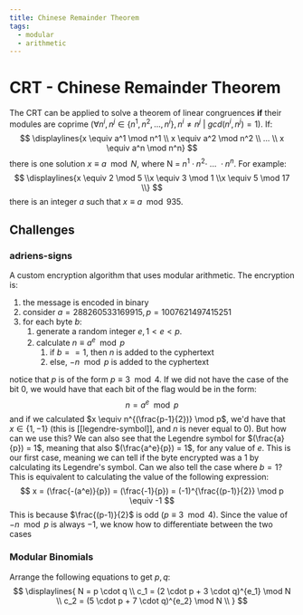 ```yaml
---
title: Chinese Remainder Theorem
tags:
  - modular
  - arithmetic
---
```

# CRT - Chinese Remainder Theorem
The CRT can be applied to solve a theorem of linear congruences **if** their modules are coprime ($\forall n^i, n^j \in \{n^1, n^2, ..., n^i\}, n^i \neq n^j\ |\ gcd(n^i,n^j)=1$). If:
$$
\displaylines{x \equiv a^1 \mod n^1 \\
x \equiv a^2 \mod n^2 \\
... \\
x \equiv a^n \mod n^n}
$$
there is one solution $x \equiv a \mod N$, where N = $n^1 \cdot n^2 \cdot\ ...\ \cdot n^n$. For example:
$$
\displaylines{x \equiv 2 \mod 5 \\x \equiv 3 \mod 1 \\x \equiv 5 \mod 17 \\}
$$
there is an integer $a$ such that $x \equiv a \mod 935$.
## Challenges
### adriens-signs
A custom encryption algorithm that uses modular arithmetic. The encryption is:
1. the message is encoded in binary
2. consider $a=288260533169915, p=1007621497415251$
3. for each byte $b$:
	1. generate a random integer $e, 1 < e < p$.
	2. calculate $n \equiv a^e \mod p$
		1. if $b == 1$, then $n$ is added to the cyphertext
		2. else, $-n \mod p$ is added to the cyphertext

notice that $p$ is of the form $p \equiv 3 \mod 4$.  If we did not have the case of the bit $0$, we would have that each bit of the flag would be in the form:
$$
n = a^e \mod p
$$
and if we calculated $x \equiv n^{(\frac{p-1}{2})} \mod p$, we'd have that $x \in \{1, -1\}$ (this is [[legendre-symbol]], and $n$ is never equal to $0$). But how can we use this?
We can also see that the Legendre symbol for $(\frac{a}{p}) = 1$, meaning that also $(\frac{a^e}{p}) = 1$, for any value of $e$. This is our first case, meaning we can tell if the byte encrypted was a $1$ by calculating its Legendre's symbol. Can we also tell the case where $b=1$?
This is equivalent to calculating the value of the following expression:
$$
x = (\frac{-(a^e)}{p}) = (\frac{-1}{p}) = (-1)^{\frac{(p-1)}{2}} \mod p \equiv -1
$$
This is because $\frac{(p-1)}{2}$ is odd ($p \equiv 3 \mod 4$). Since the value of $-n \mod p$ is always $-1$, we know how to differentiate between the two cases
### Modular Binomials
Arrange the following equations to get $p, q$:
$$
\displaylines{
N = p \cdot q \\
c_1 = (2 \cdot p + 3 \cdot q)^{e_1} \mod N \\
c_2 = (5 \cdot p + 7 \cdot q)^{e_2} \mod N \\
}
$$

